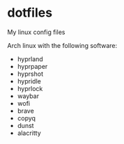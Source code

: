 # dotfiles
My linux config files

Arch linux with the following software:
 * hyprland
 * hyprpaper
 * hyprshot
 * hypridle
 * hyprlock
 * waybar
 * wofi
 * brave
 * copyq
 * dunst
 * alacritty

